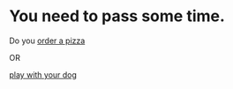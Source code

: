 # You need to pass some time.

Do you [order a pizza](../order-pizza/order-pizza.md)

OR

[play with your dog](../play-with-dog/dog.md)